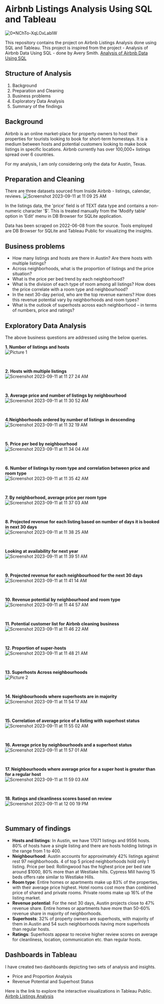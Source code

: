 # Airbnb Listings Analysis Using SQL and Tableau
![0*NChTo-XqLOxLabIW](https://github.com/vatsalmandalia/Airbnb-Listings-Analysis-SQL-Tableau/assets/63712490/a3f69848-63ef-4c69-9ca1-a903453ad4fc)

This repository contains the project on Airbnb Listings Analysis done using SQL and Tableau. This project is inspired from the project - Analysis of Airbnb Data Using SQL - done by Avery Smith.
[Analysis of Airbnb Data Using SQL](https://www.youtube.com/watch?v=CHb-QvGcRjw)

## Structure of Analysis

1. Background
2. Preparation and Cleaning
3. Business problems
4. Exploratory Data Analysis
5. Summary of the findings

## Background

Airbnb is an online market-place for property owners to host their properties for tourists looking to book for short-term homestays. It is a medium between hosts and potential customers looking to make book listings in specific locations. Airbnb currently has over 100,000+ listings spread over 6 countries.

For my analysis, I am only considering only the data for Austin, Texas.

## Preparation and Cleaning

There are three datasets sourced from Inside Airbnb - listings, calendar, reviews.
![Screenshot 2023-09-11 at 11 09 25 AM](https://github.com/vatsalmandalia/Airbnb-Listings-Analysis-SQL-Tableau/assets/63712490/9fffcbff-8e5d-480f-aca9-76583719405d)


In the listings data, the 'price' field is of TEXT data type and contains a non-numeric character '$'. This is treated manually from the 'Modify table' option in 'Edit' menu in DB Browser for SQLite application.

Data has been scraped on 2022-06-08 from the source. Tools employed are DB Browser for SQLite and Tableau Public for visualizing the insights.

## Business problems

- How many listings and hosts are there in Austin? Are there hosts with multiple listings?
- Across neighborhoods, what is the proportion of listings and the price situation?
- What is the price per bed trend by each neighborhood?
- What is the division of each type of room among all listings? How does the price correlate with a room type and neighbourhood?
- In the next 30-day period, who are the top revenue earners? How does this revenue potential vary by neighborhoods and room types?
- What is the outlook of superhosts across each neighborhood – in terms of numbers, price and ratings?

## Exploratory Data Analysis

The above business questions are addressed using the below queries.<BR>

**1. Number of listings and hosts**<BR>
![Picture 1](https://github.com/vatsalmandalia/Airbnb-Listings-Analysis-SQL-Tableau/assets/63712490/8de1a5ce-9c4c-489b-a0b8-1dec222fba7e)

<BR>

**2. Hosts with multiple listings**<BR>
![Screenshot 2023-09-11 at 11 27 24 AM](https://github.com/vatsalmandalia/Airbnb-Listings-Analysis-SQL-Tableau/assets/63712490/8ce661d3-5f37-4cc9-b018-923b15211584)

<BR>

 **3. Average price and number of listings by neighbourhood**<BR>
![Screenshot 2023-09-11 at 11 30 52 AM](https://github.com/vatsalmandalia/Airbnb-Listings-Analysis-SQL-Tableau/assets/63712490/aa4f4659-65e1-491d-b236-d0065f806787)

<BR>

**4.Neighborhoods ordered by number of listings in descending**<BR>
![Screenshot 2023-09-11 at 11 32 19 AM](https://github.com/vatsalmandalia/Airbnb-Listings-Analysis-SQL-Tableau/assets/63712490/5823d64c-b7fc-4db6-bd90-332282086062)

<BR>

**5. Price per bed by neighbourhood**<BR>
![Screenshot 2023-09-11 at 11 34 04 AM](https://github.com/vatsalmandalia/Airbnb-Listings-Analysis-SQL-Tableau/assets/63712490/df34c3f9-b1a2-4938-b88d-fcf178dda5ac)

<BR>

**6. Number of listings by room type and correlation between price and room type**<BR>
![Screenshot 2023-09-11 at 11 35 42 AM](https://github.com/vatsalmandalia/Airbnb-Listings-Analysis-SQL-Tableau/assets/63712490/f11de5a0-ec55-43c3-ac67-c18153834f06)

<BR>

**7. By neighborhood, average price per room type**<BR>
![Screenshot 2023-09-11 at 11 37 03 AM](https://github.com/vatsalmandalia/Airbnb-Listings-Analysis-SQL-Tableau/assets/63712490/def9af5e-ed75-4340-b5ec-89e00abb5345)

<BR>

**8. Projected revenue for each listing based on number of days it is booked in next 30 days**<BR>
![Screenshot 2023-09-11 at 11 38 25 AM](https://github.com/vatsalmandalia/Airbnb-Listings-Analysis-SQL-Tableau/assets/63712490/03d17cf4-89e3-4efb-8a9e-00b97aef9991)

<BR>

**Looking at availability for next year**<BR>
![Screenshot 2023-09-11 at 11 39 51 AM](https://github.com/vatsalmandalia/Airbnb-Listings-Analysis-SQL-Tableau/assets/63712490/fc9683a7-16d0-42cb-b910-30e819b8bf72)

<BR>

**9. Projected revenue for each neighbourhood for the next 30 days**<BR>
![Screenshot 2023-09-11 at 11 41 14 AM](https://github.com/vatsalmandalia/Airbnb-Listings-Analysis-SQL-Tableau/assets/63712490/9b5e6132-addf-4cf7-a676-516768f00e04)

<BR>

**10. Revenue potential by neighbourhood and room type**<BR>
![Screenshot 2023-09-11 at 11 44 57 AM](https://github.com/vatsalmandalia/Airbnb-Listings-Analysis-SQL-Tableau/assets/63712490/4a386661-37de-49e7-9156-d33c3b4cf224)

<BR>

**11. Potential customer list for Airbnb cleaning business**<BR>
![Screenshot 2023-09-11 at 11 46 22 AM](https://github.com/vatsalmandalia/Airbnb-Listings-Analysis-SQL-Tableau/assets/63712490/da865b51-653c-487e-a4ac-65bc22f6f1c9)

<BR>

**12. Proportion of super-hosts**<BR>
![Screenshot 2023-09-11 at 11 48 21 AM](https://github.com/vatsalmandalia/Airbnb-Listings-Analysis-SQL-Tableau/assets/63712490/58399250-5a57-4d76-bf5e-8c7c9491ba52)

<BR>

**13. Superhosts Across neighbourhoods**<BR>
![Picture 2](https://github.com/vatsalmandalia/Airbnb-Listings-Analysis-SQL-Tableau/assets/63712490/9256a930-8e9e-4f4d-b1a7-b09457a431e6)

<BR>

**14. Neighbourhoods where superhosts are in majority**<BR>
![Screenshot 2023-09-11 at 11 54 17 AM](https://github.com/vatsalmandalia/Airbnb-Listings-Analysis-SQL-Tableau/assets/63712490/7f844d45-c6bc-4283-9134-685754c22058)

<BR>

**15. Correlation of average price of a listing with superhost status**<BR>
![Screenshot 2023-09-11 at 11 55 02 AM](https://github.com/vatsalmandalia/Airbnb-Listings-Analysis-SQL-Tableau/assets/63712490/5d2162d3-5768-4fd3-bad5-12bd80395370)

<BR>

**16. Average price by neighbourhoods and a superhost status**<BR>
![Screenshot 2023-09-11 at 11 57 01 AM](https://github.com/vatsalmandalia/Airbnb-Listings-Analysis-SQL-Tableau/assets/63712490/d11e98e9-ef99-4b81-8154-59a5314d3d5d)

<BR>

**17. Neighbourhoods where average price for a super host is greater than for a regular host**<BR>
![Screenshot 2023-09-11 at 11 59 03 AM](https://github.com/vatsalmandalia/Airbnb-Listings-Analysis-SQL-Tableau/assets/63712490/88946a75-8a71-4ba2-b74a-b348ed5c3ecc)

<BR>

**18. Ratings and cleanliness scores based on review**<BR>
![Screenshot 2023-09-11 at 12 00 19 PM](https://github.com/vatsalmandalia/Airbnb-Listings-Analysis-SQL-Tableau/assets/63712490/10fd6bc5-f82c-42f8-8429-c1062595bdff)

<BR>

## Summary of findings

- **Hosts and listings**: In Austin, we have 17071 listings and 9556 hosts. 80% of hosts have a single listing and there are hosts holding listings in the range from 1 to 400.
- **Neighbourhood**: Austin accounts for approximately 42% listings against rest 97 neighborhoods. 4 of top 5 priced neighborhoods hold only 1 listing.
Price per bed: Rollingwood has the highest price per bed rate around $1000, 80% more than at Westlake hills. Cypress Mill having 15 beds offers rate similar to Westlake Hills.
- **Room type**: Entire homes or apartments make up 83% of the properties, with their average price  highest. Hotel rooms cost more than combined price of shared and private rooms. Private rooms make up 16% of the listing market.
- **Revenue potential**: For the next 30 days, Austin projects close to 47% revenue share. Entire homes or apartments have more than 50-60% revenue share in majority of neighborhoods.
- **Superhosts**: 32% of property owners are superhosts, with majority of them in Austin and 54 such neighborhoods having more superhosts than regular hosts.
- **Ratings**: Superhosts appear to receive higher review scores on average for cleanliness, location, communication etc. than regular hosts.

## Dashboards in Tableau

I have created two dashboards depicting two sets of analysis and insights.
- Price and Proportion Analysis
- Revenue Potential and Superhost Status

Here is the link to explore the interactive visualizations in Tableau Public.<BR>
[Airbnb Listings Analysis](https://public.tableau.com/views/AirbnbAnalysisforAustin/PriceandProportionAnalysis?:language=en-GB&:display_count=n&:origin=viz_share_link)

